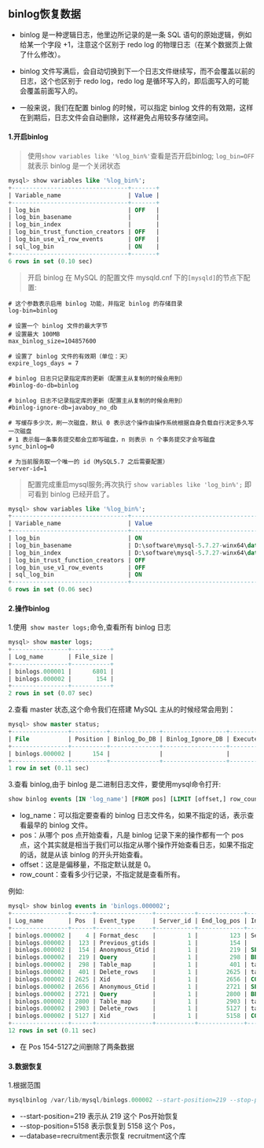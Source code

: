 ## binlog恢复数据

- binlog 是一种逻辑日志，他里边所记录的是一条 SQL 语句的原始逻辑，例如给某一个字段 +1，注意这个区别于 redo log 的物理日志（在某个数据页上做了什么修改）。

- binlog 文件写满后，会自动切换到下一个日志文件继续写，而不会覆盖以前的日志，这个也区别于 redo log，redo log 是循环写入的，即后面写入的可能会覆盖前面写入的。

- 一般来说，我们在配置 binlog 的时候，可以指定 binlog 文件的有效期，这样在到期后，日志文件会自动删除，这样避免占用较多存储空间。

#### 1.开启binlog

> 使用`show variables like '%log_bin%'`查看是否开启binlog; `log_bin=OFF `就表示 binlog 是一个关闭状态

```sql
mysql> show variables like '%log_bin%';
+---------------------------------+-------+
| Variable_name                   | Value |
+---------------------------------+-------+
| log_bin                         | OFF   |
| log_bin_basename                |       |
| log_bin_index                   |       |
| log_bin_trust_function_creators | OFF   |
| log_bin_use_v1_row_events       | OFF   |
| sql_log_bin                     | ON    |
+---------------------------------+-------+
6 rows in set (0.10 sec)
```

> 开启 binlog 在 MySQL 的配置文件 mysqld.cnf 下的`[mysqld]`的节点下配置:

```shell
# 这个参数表示启用 binlog 功能，并指定 binlog 的存储目录
log-bin=binlog

# 设置一个 binlog 文件的最大字节
# 设置最大 100MB
max_binlog_size=104857600

# 设置了 binlog 文件的有效期（单位：天）
expire_logs_days = 7

# binlog 日志只记录指定库的更新（配置主从复制的时候会用到）
#binlog-do-db=binlog

# binlog 日志不记录指定库的更新（配置主从复制的时候会用到）
#binlog-ignore-db=javaboy_no_db

# 写缓存多少次，刷一次磁盘，默认 0 表示这个操作由操作系统根据自身负载自行决定多久写一次磁盘
# 1 表示每一条事务提交都会立即写磁盘，n 则表示 n 个事务提交才会写磁盘
sync_binlog=0

# 为当前服务取一个唯一的 id（MySQL5.7 之后需要配置）
server-id=1
```

> 配置完成重启mysql服务;再次执行 `show variables like 'log_bin%';` 即可看到 binlog 已经开启了。

```sql
mysql> show variables like '%log_bin%';
+---------------------------------+----------------------------------------------------+
| Variable_name                   | Value                                              |
+---------------------------------+----------------------------------------------------+
| log_bin                         | ON                                                 |
| log_bin_basename                | D:\software\mysql-5.7.27-winx64\data\binlogs       |
| log_bin_index                   | D:\software\mysql-5.7.27-winx64\data\binlogs.index |
| log_bin_trust_function_creators | OFF                                                |
| log_bin_use_v1_row_events       | OFF                                                |
| sql_log_bin                     | ON                                                 |
+---------------------------------+----------------------------------------------------+
6 rows in set (0.06 sec)
```

#### 2.操作binlog

1.使用` show master logs;`命令,查看所有 binlog 日志

```sql
mysql> show master logs;
+----------------+-----------+
| Log_name       | File_size |
+----------------+-----------+
| binlogs.000001 |      6801 |
| binlogs.000002 |       154 |
+----------------+-----------+
2 rows in set (0.07 sec)
```

2.查看 master 状态,这个命令我们在搭建 MySQL 主从的时候经常会用到：

```sql
mysql> show master status;
+----------------+----------+--------------+------------------+-------------------+
| File           | Position | Binlog_Do_DB | Binlog_Ignore_DB | Executed_Gtid_Set |
+----------------+----------+--------------+------------------+-------------------+
| binlogs.000002 |      154 |              |                  |                   |
+----------------+----------+--------------+------------------+-------------------+
1 row in set (0.11 sec)
```

3.查看 binlog,由于 binlog 是二进制日志文件，要使用mysql命令打开:

```sql
show binlog events [IN 'log_name'] [FROM pos] [LIMIT [offset,] row_count];
```

- log_name：可以指定要查看的 binlog 日志文件名，如果不指定的话，表示查看最早的 binlog 文件。
- pos：从哪个 pos 点开始查看，凡是 binlog 记录下来的操作都有一个 pos 点，这个其实就是相当于我们可以指定从哪个操作开始查看日志，如果不指定的话，就是从该 binlog 的开头开始查看。
- offset：这是是偏移量，不指定默认就是 0。
- row_count：查看多少行记录，不指定就是查看所有。

例如:

```sql
mysql> show binlog events in 'binlogs.000002';
+----------------+------+----------------+-----------+-------------+---------------------------------------+
| Log_name       | Pos  | Event_type     | Server_id | End_log_pos | Info                                   
+----------------+------+----------------+-----------+-------------+---------------------------------------+
| binlogs.000002 |    4 | Format_desc    |         1 |         123 | Server ver: 5.7.27-log, Binlog ver: 4   
| binlogs.000002 |  123 | Previous_gtids |         1 |         154 |                                         
| binlogs.000002 |  154 | Anonymous_Gtid |         1 |         219 | SET @@SESSION.GTID_NEXT= 'ANONYMOUS'   
| binlogs.000002 |  219 | Query          |         1 |         298 | BEGIN                                   
| binlogs.000002 |  298 | Table_map      |         1 |         401 | table_id: 99 (recruitment.sys_oper_log) 
| binlogs.000002 |  401 | Delete_rows    |         1 |        2625 | table_id: 99 flags: STMT_END_F         
| binlogs.000002 | 2625 | Xid            |         1 |        2656 | COMMIT /* xid=8 */                     
| binlogs.000002 | 2656 | Anonymous_Gtid |         1 |        2721 | SET @@SESSION.GTID_NEXT= 'ANONYMOUS'   
| binlogs.000002 | 2721 | Query          |         1 |        2800 | BEGIN                                  
| binlogs.000002 | 2800 | Table_map      |         1 |        2903 | table_id: 99 (recruitment.sys_oper_log)
| binlogs.000002 | 2903 | Delete_rows    |         1 |        5127 | table_id: 99 flags: STMT_END_F         
| binlogs.000002 | 5127 | Xid            |         1 |        5158 | COMMIT /* xid=11 */                     
+----------------+------+----------------+-----------+-------------+---------------------------------------+
12 rows in set (0.11 sec)
```

- 在 Pos 154-5127之间删除了两条数据

#### 3.数据恢复

1.根据范围

```sql
mysqlbinlog /var/lib/mysql/binlogs.000002 --start-position=219 --stop-position=5158 --database=recruitment | mysql -uroot -p
```

- --start-position=219 表示从 219 这个 Pos开始恢复
- --stop-position=5158 表示恢复到 5158 这个 Pos，
- –-database=recruitment表示恢复 recruitment这个库